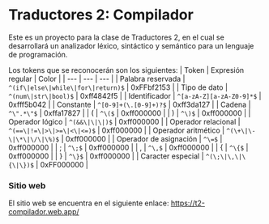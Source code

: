 # Traductores 2: Compilador

Este es un proyecto para la clase de Traductores 2, en el cual se desarrollará un analizador léxico, sintáctico y semántico para un lenguaje de programación.

Los tokens que se reconocerán son los siguientes:
| Token | Expresión regular | Color |
| --- | --- | --- |
| Palabra reservada | `^(if\|else\|while\|for\|return)$` | 0xFFbf2153 |
| Tipo de dato | `^(num\|str\|bool)$` | 0xff4842f5 |
| Identificador | `^[a-zA-Z][a-zA-Z0-9]*$` | 0xfff5b042 |
| Constante | `^[0-9]+(\.[0-9]+)?$` | 0xff3da127 |
| Cadena | `^\".*\"$` | 0xffa17827 |
| ( | `^\($` | 0xff000000 |
| ) | `^\)$` | 0xff000000 |
| Operador lógico | `^(&&\|\|\|)$` | 0xff000000 |
| Operador relacional | `^(==\|!=\|>\|>=\|<\|<=)$` | 0xff000000 |
| Operador aritmético | `^(\+\|\-\|\*\|\/\|\%)$` | 0xff000000 |
| Operador de asignación | `^\=$` | 0xff000000 |
| ; | `^\;$` | 0xff000000 |
| , | `^\,$` | 0xff000000 |
| { | `^\{$` | 0xff000000 |
| } | `^\}$` | 0xff000000 |
| Caracter especial | `^(\;\|\,\|\{\|\})$` | 0xFF000000 |

### Sitio web
El sitio web se encuentra en el siguiente enlace: https://t2-compilador.web.app/